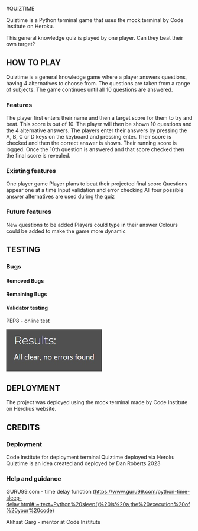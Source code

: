 #QUIZTIME

Quiztime is a Python terminal game that uses the mock terminal by Code Institute on Heroku.

This general knowledge quiz is played by one player. Can they beat their own target?

## HOW TO PLAY

Quiztime is a general knowledge game where a player answers questions, having 4 alternatives to choose from. The questions are taken from a range of subjects. The game continues until all 10 questions are answered.

### Features

The player first enters their name and then a target score for them to try and beat. This score is out of 10.
The player will then be shown 10 questions and the 4 alternative answers. The players enter their answers by pressing the A, B, C or D keys on the keyboard and pressing enter. Their score is checked and then the correct answer is shown. Their running score is logged. Once the 10th question is answered and that score checked then the final score is revealed.

### Existing features

One player game
Player plans to beat their projected final score
Questions appear one at a time
Input validation and error checking
All four possible answer alternatives are used during the quiz

### Future features

New questions to be added
Players could type in their answer
Colours could be added to make the game more dynamic

## TESTING

### Bugs

#### Removed Bugs

#### Remaining Bugs



#### Validator testing

PEP8 - online test

![Screenshot](assets/images/PEP8%20check.jpg)

## DEPLOYMENT

The project was deployed using the mock terminal made by Code Institute on Herokus website.

## CREDITS

### Deployment

Code Institute for deployment terminal
Quiztime deployed via Heroku
Quiztime is an idea created and deployed by Dan Roberts 2023

### Help and guidance

GURU99.com - time delay function
(https://www.guru99.com/python-time-sleep-delay.html#:~:text=Python%20sleep()%20is%20a,the%20execution%20of%20your%20code)

Akhsat Garg - mentor at Code Institute